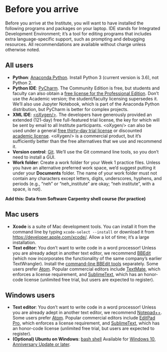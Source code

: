 # Before you arrive

Before you arrive at the Institute, you will want to have installed the following programs and packages on your laptop. IDE stands for Integrated Development Environment; it’s a tool for editing programs that includes extra language-specific support, such as prompting and debugging resources. All recommendations are available without charge unless otherwise noted.

## All users

* **Python**: [Anaconda Python](https://www.continuum.io/downloads). Install Python 3 (current version is 3.6), not Python 2.
* **Python IDE**: [PyCharm](https://www.jetbrains.com/pycharm/). The Community Edition is free, but students and faculty can also obtain a [free license for the Professional Edition](https://www.jetbrains.com/student/). Don’t use the Academic version; the student/faculty licensing supersedes it. We’ll also use Jupyter Notebook, which is part of the Anaconda Python distribution, but PyCharm is better for complex projects.
* **XML IDE**: [\<oXygen/\>](http://www.oxygenxml.com>). The developers have generously provided an extended (121-day) free full-featured trial license, the key for which will be sent by email to all Institute participants. \<oXygen/\> can also be used under a general [free thirty-day trial license](https://www.oxygenxml.com/xml_editor/register.html) or discounted [academic license](https://www.oxygenxml.com/buy_new_licenses_academic.html). \<oXygen/\> is a commercial product, but it’s sufficiently better than the free alternatives that we use and recommend it.
* **Version control**: [Git](https://git-scm.com/downloads). We’ll use the Git command line tools, so you don’t need to install a GUI.
* **Work folder**: Create a work folder for your Week 1 practice files. Unless you have an alternative preferred work space, we’d suggest putting it under your **Documents** folder. The name of your work folder must not contain any characters except letters, digits, underscores, hyphens, and periods (e.g., “neh” or “neh_institute” are okay; “neh institute”, with a space, is not).

**Add this: Data from Software Carpentry shell course (for practice)**


## Mac users

* **Xcode** is a suite of Mac development tools. You can install it from the command line by typing `xcode-select --install` or download it from <https://developer.apple.com/xcode/>. Allow a lot of time; it’s a large installation.
* **Text editor**: You don’t want to write code in a word processor! Unless you are already adept in another text editor, we recommend [BBEdit](https://www.barebones.com/products/bbedit/) (which now incorporates the functionality of the same company’s earlier TextWrangler). Install the [command-line BBEdit tools](http://www.barebones.com/support/bbedit/cmd-line-tools.html) separately. Some users prefer [Atom](https://atom.io/). Popular commercial editors include [TextMate](https://macromates.com/), which enforces a license requirement, and  [SublimeText](https://www.sublimetext.com/), which has an honor-code license (unlimited free trial, but users are expected to register).
## Windows users

* **Text editor**: You don’t want to write code in a word processor! Unless you are already adept in another text editor, we recommend [Notepad++](https://notepad-plus-plus.org/). Some users prefer [Atom](http://blog.atom.io/2017/01/18/atom-on-windows.html). Popular commercial editors include [EditPad Pro](https://www.editpadpro.com/), which enforces a license requirement, and [SublimeText](https://www.sublimetext.com/2), which has an honor-code license (unlimited free trial, but users are expected to register).
* **(Optional) Ubuntu on Windows**: [bash shell](https://msdn.microsoft.com/en-us/commandline/wsl/faq) Available for [Windows 10, Anniversary Update or later](https://www.howtogeek.com/248177/whats-new-in-windows-10s-anniversary-update/). 
